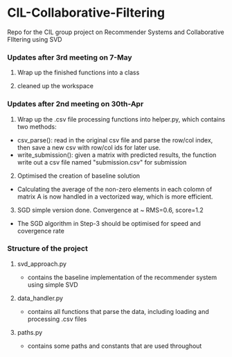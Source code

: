 # CIL-Collaborative-Filtering
Repo for the CIL group project on Recommender Systems and Collaborative FIltering using SVD

### Updates after 3rd meeting on 7-May

1. Wrap up the finished functions into a class

2. cleaned up the workspace

### Updates after 2nd meeting on 30th-Apr

1. Wrap up the .csv file processing functions into helper.py, which contains two methods:
  
  - csv_parse(): read in the original csv file and parse the row/col index, then save a new csv with row/col ids for later use.
  - write_submission(): given a matrix with predicted results, the function write out a csv file named "submission.csv" for submission
  
2. Optimised the creation of baseline solution

  - Calculating the average of the non-zero elements in each colomn of matrix A is now handled in a vectorized way, which is more efficient.
    
3. SGD simple version done. Convergence at ~ RMS=0.6, score=1.2

  - The SGD algorithm in Step-3 should be optimised for speed and covergence rate

### Structure of the project
1. svd_approach.py 
	
	- contains the baseline implementation of the recommender system using simple SVD

2. data_handler.py
	
	- contains all functions that parse the data, including loading and processing .csv files

3. paths.py
	
	- contains some paths and constants that are used throughout

